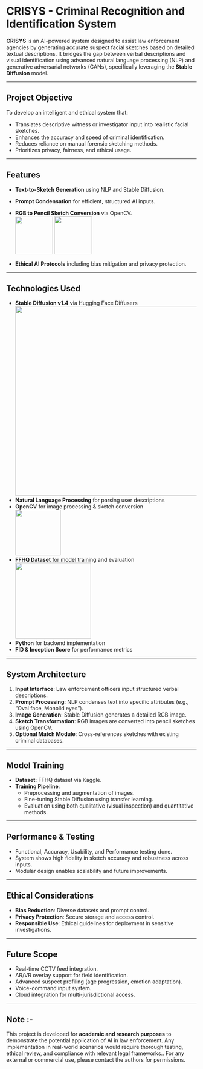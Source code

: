 
# CRISYS - Criminal Recognition and Identification System

**CRISYS** is an AI-powered system designed to assist law enforcement agencies by generating accurate suspect facial sketches based on detailed textual descriptions. It bridges the gap between verbal descriptions and visual identification using advanced natural language processing (NLP) and generative adversarial networks (GANs), specifically leveraging the **Stable Diffusion** model.

---

## Project Objective

To develop an intelligent and ethical system that:
- Translates descriptive witness or investigator input into realistic facial sketches.
- Enhances the accuracy and speed of criminal identification.
- Reduces reliance on manual forensic sketching methods.
- Prioritizes privacy, fairness, and ethical usage.

---

## Features

- **Text-to-Sketch Generation** using NLP and Stable Diffusion.
- **Prompt Condensation** for efficient, structured AI inputs.
- **RGB to Pencil Sketch Conversion** via OpenCV.<br>
  <img src="https://miro.medium.com/v2/resize:fit:1100/format:webp/1*N5UEm-OMwqBoIZntUpW5XQ.png" width="99">&nbsp;<img src="https://miro.medium.com/v2/resize:fit:1100/format:webp/1*6flxiUn7NvNZARo87WCLbQ.png" width="100"/><br>

- **Ethical AI Protocols** including bias mitigation and privacy protection.

---

## Technologies Used

- **Stable Diffusion v1.4** via Hugging Face Diffusers<br>
<img src="https://raw.githubusercontent.com/CompVis/stable-diffusion/main/assets/stable-samples/txt2img/merged-0005.png" width="500"><br>
- **Natural Language Processing** for parsing user descriptions
- **OpenCV** for image processing & sketch conversion<br>
<img src="https://encrypted-tbn0.gstatic.com/images?q=tbn:ANd9GcQfRklXyWQy1ditXPl8oBPdbcdjxuiVU3Z3VA&s" width="120"><br>
- **FFHQ Dataset** for model training and evaluation<br>
<img src="https://raw.githubusercontent.com/NVlabs/ffhq-dataset/master/ffhq-teaser.png" width="200"><br>
- **Python** for backend implementation
- **FID & Inception Score** for performance metrics

---

## System Architecture

1. **Input Interface**: Law enforcement officers input structured verbal descriptions.
2. **Prompt Processing**: NLP condenses text into specific attributes (e.g., “Oval face, Monolid eyes”).
3. **Image Generation**: Stable Diffusion generates a detailed RGB image.
4. **Sketch Transformation**: RGB images are converted into pencil sketches using OpenCV.
5. **Optional Match Module**: Cross-references sketches with existing criminal databases.

---

## Model Training

- **Dataset**: FFHQ dataset via Kaggle.
- **Training Pipeline**:
  - Preprocessing and augmentation of images.
  - Fine-tuning Stable Diffusion using transfer learning.
  - Evaluation using both qualitative (visual inspection) and quantitative methods.

---

## Performance & Testing

- Functional, Accuracy, Usability, and Performance testing done.
- System shows high fidelity in sketch accuracy and robustness across inputs.
- Modular design enables scalability and future improvements.

---

## Ethical Considerations

- **Bias Reduction**: Diverse datasets and prompt control.
- **Privacy Protection**: Secure storage and access control.
- **Responsible Use**: Ethical guidelines for deployment in sensitive investigations.

---

## Future Scope

- Real-time CCTV feed integration.
- AR/VR overlay support for field identification.
- Advanced suspect profiling (age progression, emotion adaptation).
- Voice-command input system.
- Cloud integration for multi-jurisdictional access.

---

## Note :-

This project is developed for **academic and research purposes** to demonstrate the potential application of AI in law enforcement. Any implementation in real-world scenarios would require thorough testing, ethical review, and compliance with relevant legal frameworks.. For any external or commercial use, please contact the authors for permissions.


